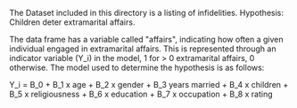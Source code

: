 The Dataset included in this directory is a listing of infidelities. 
Hypothesis: Children deter extramarital affairs. 

The data frame has a variable called "affairs", indicating how often a given individual 
engaged in extramarital affairs. This is represented through an indicator variable (Y_i) in the model, 1 for > 0 extramarital affairs, 0 otherwise. The model used to determine the 
hypothesis is as follows: 

Y_i = B_0 + B_1 x age + B_2 x gender + B_3 years married + B_4 x children + B_5 x religiousness + B_6 x education + B_7 x occupation + B_8 x rating 
